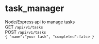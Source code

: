 # task_manager
Node/Express api to manage tasks <br>
GET `/api/v1/tasks` <br>
POST `/api/v1/tasks` <br>
`{
  "name":"your task",
  "completed":false
}`
